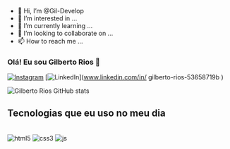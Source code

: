 - 👋 Hi, I’m @Gil-Develop
- 👀 I’m interested in ...
- 🌱 I’m currently learning ...
- 💞️ I’m looking to collaborate on ...
- 📫 How to reach me ...
### Olá! Eu sou Gilberto Rios 👋

[![Instagram](https://img.shields.io/badge/Instagram-E4405F?style=for-the-badge&logo=instagram&logoColor=white)](https://instagram.com/gilberto_riios?igshid=MzNINGNkZWQ4Mg==)
[![LinkedIn](https://img.shields.io/badge/LinkedIn-0077B5?style=for-the-badge&logo=linkedin&logoColor=white)](www.linkedin.com/in/
gilberto-rios-53658719b
)

![Gilberto Rios GitHub stats](https://github-readme-stats.vercel.app/api?username=Gil-Develop&theme=cobalt)

## Tecnologias que eu uso no meu dia

<div style="display: inline_block"><br/>

<img align="center" alt="html5" src="https://img.shields.io/badge/HTML-239120?style=for-the-badge&logo=html5&logoColor=white">
<img align="center" alt="css3" src="https://img.shields.io/badge/CSS3-1572B6?style=for-the-badge&logo=css3&logoColor=white">
<img align="center" alt="js" src="https://img.shields.io/badge/JavaScript-323330?style=for-the-badge&logo=javascript&logoColor=F7DF1E">
</div>

<!---
Gil-Develop/Gil-Develop is a ✨ special ✨ repository because its `README.md` (this file) appears on your GitHub profile.
You can click the Preview link to take a look at your changes.
--->
